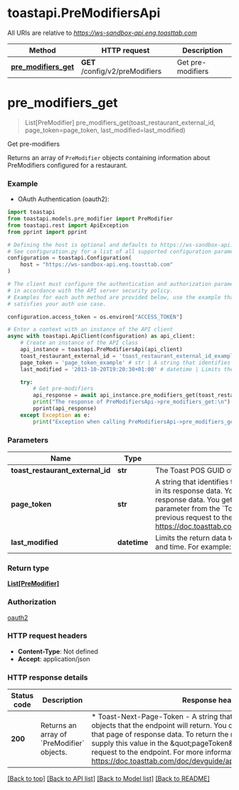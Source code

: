 # toastapi.PreModifiersApi

All URIs are relative to *https://ws-sandbox-api.eng.toasttab.com*

Method | HTTP request | Description
------------- | ------------- | -------------
[**pre_modifiers_get**](PreModifiersApi.md#pre_modifiers_get) | **GET** /config/v2/preModifiers | Get pre-modifiers


# **pre_modifiers_get**
> List[PreModifier] pre_modifiers_get(toast_restaurant_external_id, page_token=page_token, last_modified=last_modified)

Get pre-modifiers

Returns an array of `PreModifier` objects containing information about PreModifiers configured for a restaurant.

### Example

* OAuth Authentication (oauth2):

```python
import toastapi
from toastapi.models.pre_modifier import PreModifier
from toastapi.rest import ApiException
from pprint import pprint

# Defining the host is optional and defaults to https://ws-sandbox-api.eng.toasttab.com
# See configuration.py for a list of all supported configuration parameters.
configuration = toastapi.Configuration(
    host = "https://ws-sandbox-api.eng.toasttab.com"
)

# The client must configure the authentication and authorization parameters
# in accordance with the API server security policy.
# Examples for each auth method are provided below, use the example that
# satisfies your auth use case.

configuration.access_token = os.environ["ACCESS_TOKEN"]

# Enter a context with an instance of the API client
async with toastapi.ApiClient(configuration) as api_client:
    # Create an instance of the API class
    api_instance = toastapi.PreModifiersApi(api_client)
    toast_restaurant_external_id = 'toast_restaurant_external_id_example' # str | The Toast POS GUID of the restaurant that the configuration applies to.
    page_token = 'page_token_example' # str | A string that identifies the set of data objects that the endpoint will return in its response data. You can use this parameter to retrieve one page of response data. You get the value that you supply in the `pageToken` parameter from the `Toast-Next-Page-Token` header field value of a previous request to the endpoint. For more information, see https://doc.toasttab.com/doc/devguide/apiResponseDataPagination.html. (optional)
    last_modified = '2013-10-20T19:20:30+01:00' # datetime | Limits the return data to objects created or modified after a specific date and time. For example: `2024-06-20T00:00:00.000%2B0000`. (optional)

    try:
        # Get pre-modifiers
        api_response = await api_instance.pre_modifiers_get(toast_restaurant_external_id, page_token=page_token, last_modified=last_modified)
        print("The response of PreModifiersApi->pre_modifiers_get:\n")
        pprint(api_response)
    except Exception as e:
        print("Exception when calling PreModifiersApi->pre_modifiers_get: %s\n" % e)
```



### Parameters


Name | Type | Description  | Notes
------------- | ------------- | ------------- | -------------
 **toast_restaurant_external_id** | **str**| The Toast POS GUID of the restaurant that the configuration applies to. | 
 **page_token** | **str**| A string that identifies the set of data objects that the endpoint will return in its response data. You can use this parameter to retrieve one page of response data. You get the value that you supply in the &#x60;pageToken&#x60; parameter from the &#x60;Toast-Next-Page-Token&#x60; header field value of a previous request to the endpoint. For more information, see https://doc.toasttab.com/doc/devguide/apiResponseDataPagination.html. | [optional] 
 **last_modified** | **datetime**| Limits the return data to objects created or modified after a specific date and time. For example: &#x60;2024-06-20T00:00:00.000%2B0000&#x60;. | [optional] 

### Return type

[**List[PreModifier]**](PreModifier.md)

### Authorization

[oauth2](../README.md#oauth2)

### HTTP request headers

 - **Content-Type**: Not defined
 - **Accept**: application/json

### HTTP response details

| Status code | Description | Response headers |
|-------------|-------------|------------------|
**200** | Returns an array of &#x60;PreModifier&#x60; objects. |  * Toast-Next-Page-Token - A string that identifies the following set of objects that the endpoint will return. You can use this value to retrieve that page of response data. To return the next page of objects you supply this value in the \&quot;pageToken\&quot; parameter of the next request to the endpoint. For more information, see https://doc.toasttab.com/doc/devguide/apiResponseDataPagination.html. <br>  |

[[Back to top]](#) [[Back to API list]](../README.md#documentation-for-api-endpoints) [[Back to Model list]](../README.md#documentation-for-models) [[Back to README]](../README.md)

